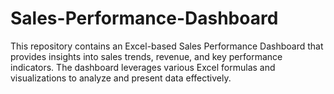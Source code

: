 # Sales-Performance-Dashboard
This repository contains an Excel-based Sales Performance Dashboard that provides insights into sales trends, revenue, and key performance indicators. The dashboard leverages various Excel formulas and visualizations to analyze and present data effectively.
